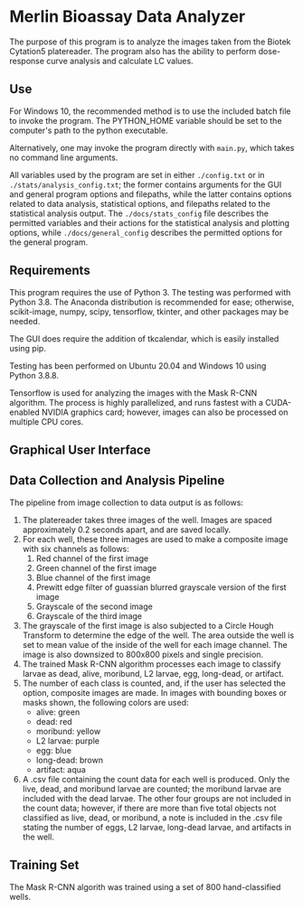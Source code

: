 # Merlin Bioassay Data Analyzer

The purpose of this program is to analyze the images taken from the Biotek Cytation5 platereader. The program also has the ability to perform dose-response curve analysis and calculate LC values. 

## Use
For Windows 10, the recommended method is to use the included batch file to invoke the program. The PYTHON_HOME variable should be set to the computer's path to the python executable. 

Alternatively, one may invoke the program directly with `main.py`, which takes no command line arguments. 

All variables used by the program are set in either `./config.txt` or in `./stats/analysis_config.txt`; the former contains arguments for the GUI and general program options and filepaths, while the latter contains options related to data analysis, statistical options, and filepaths related to the statistical analysis output. The `./docs/stats_config` file describes the permitted variables and their actions for the statistical analysis and plotting options, while `./docs/general_config` describes the permitted options for the general program. 

## Requirements

This program requires the use of Python 3. The testing was performed with Python 3.8. The Anaconda distribution is recommended for ease; otherwise, scikit-image, numpy, scipy, tensorflow, tkinter, and other packages may be needed. 

The GUI does require the addition of tkcalendar, which is easily installed using pip. 

Testing has been performed on Ubuntu 20.04 and Windows 10 using Python 3.8.8.

Tensorflow is used for analyzing the images with the Mask R-CNN algorithm. The process is highly parallelized, and runs fastest with a CUDA-enabled NVIDIA graphics card; however, images can also be processed on multiple CPU cores. 

## Graphical User Interface


## Data Collection and Analysis Pipeline

The pipeline from image collection to data output is as follows:

1. The platereader takes three images of the well. Images are spaced approximately 0.2 seconds apart, and are saved locally. 
2. For each well, these three images are used to make a composite image with six channels as follows:
	1. Red channel of the first image
	2. Green channel of the first image
	3. Blue channel of the first image
	4. Prewitt edge filter of guassian blurred grayscale version of the first image
	5. Grayscale of the second image
	6. Grayscale of the third image
3. The grayscale of the first image is also subjected to a Circle Hough Transform to determine the edge of the well. The area outside the well is set to mean value of the inside of the well for each image channel. The image is also downsized to 800x800 pixels and single precision. 
4. The trained Mask R-CNN algorithm processes each image to classify larvae as dead, alive, moribund, L2 larvae, egg, long-dead, or artifact. 
5. The number of each class is counted, and, if the user has selected the option, composite images are made. In images with bounding boxes or masks shown, the following colors are used:
	- alive: green
	- dead: red
	- moribund: yellow
	- L2 larvae: purple
	- egg: blue
	- long-dead: brown
	- artifact: aqua
6. A .csv file containing the count data for each well is produced. Only the live, dead, and moribund larvae are counted; the moribund larvae are included with the dead larvae. The other four groups are not included in the count data; however, if there are more than five total objects not classified as live, dead, or moribund, a note is included in the .csv file stating the number of eggs, L2 larvae, long-dead larvae, and artifacts in the well. 

## Training Set

The Mask R-CNN algorith was trained using a set of 800 hand-classified wells. 